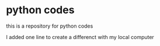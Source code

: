 # python codes

this is a repository for python codes

I added one line to create a differenct with my local computer
